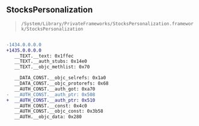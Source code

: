 ## StocksPersonalization

> `/System/Library/PrivateFrameworks/StocksPersonalization.framework/StocksPersonalization`

```diff

-1434.0.0.0.0
+1435.0.0.0.0
   __TEXT.__text: 0x1ffec
   __TEXT.__auth_stubs: 0x14e0
   __TEXT.__objc_methlist: 0x70

   __DATA_CONST.__objc_selrefs: 0x1a0
   __DATA_CONST.__objc_protorefs: 0x68
   __AUTH_CONST.__auth_got: 0xa70
-  __AUTH_CONST.__auth_ptr: 0x508
+  __AUTH_CONST.__auth_ptr: 0x510
   __AUTH_CONST.__const: 0x4c0
   __AUTH_CONST.__objc_const: 0x3b58
   __AUTH.__objc_data: 0x280

```

